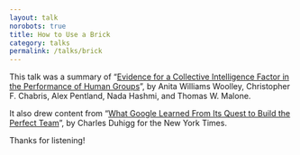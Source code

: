 ```yaml
---
layout: talk
norobots: true
title: How to Use a Brick
category: talks
permalink: /talks/brick
---
```


This talk was a summary of “[Evidence for a Collective Intelligence Factor in the Performance of Human Groups](https://www.cs.cmu.edu/~ab/Salon/research/Woolley_et_al_Science_2010-2.pdf)”, by Anita Williams Woolley, Christopher F. Chabris, Alex Pentland, Nada Hashmi, and Thomas W. Malone.

It also drew content from “[What Google Learned From Its Quest to Build the Perfect Team](http://www.nytimes.com/2016/02/28/magazine/what-google-learned-from-its-quest-to-build-the-perfect-team.html?_r=0)”, by Charles Duhigg for the New York Times.

Thanks for listening!
